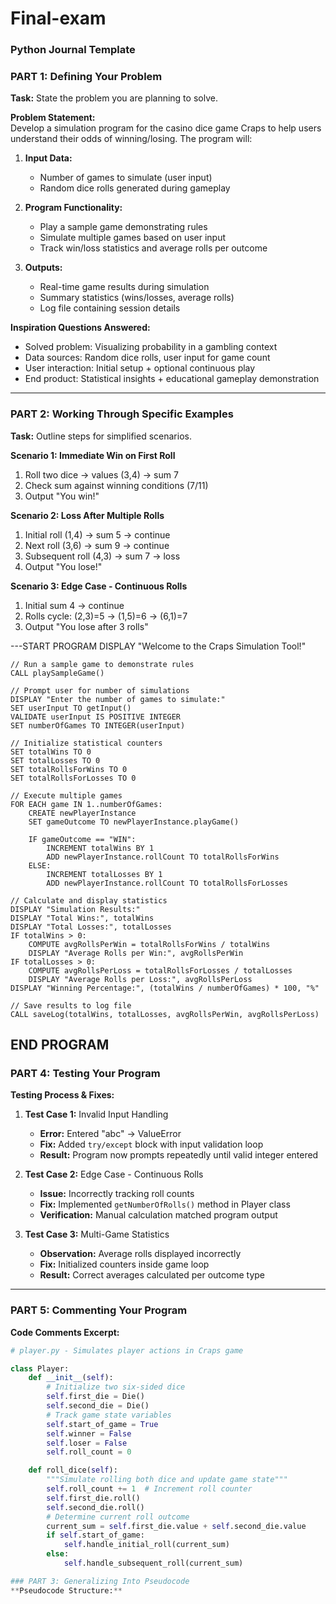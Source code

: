 # Final-exam
### Python Journal Template
### PART 1: Defining Your Problem  
**Task:** State the problem you are planning to solve.  

**Problem Statement:**  
Develop a simulation program for the casino dice game Craps to help users understand their odds of winning/losing. The program will:  
1. **Input Data:**  
   - Number of games to simulate (user input)  
   - Random dice rolls generated during gameplay  

2. **Program Functionality:**  
   - Play a sample game demonstrating rules  
   - Simulate multiple games based on user input  
   - Track win/loss statistics and average rolls per outcome  

3. **Outputs:**  
   - Real-time game results during simulation  
   - Summary statistics (wins/losses, average rolls)  
   - Log file containing session details  

**Inspiration Questions Answered:**  
- Solved problem: Visualizing probability in a gambling context  
- Data sources: Random dice rolls, user input for game count  
- User interaction: Initial setup + optional continuous play  
- End product: Statistical insights + educational gameplay demonstration  

---

### PART 2: Working Through Specific Examples  
**Task:** Outline steps for simplified scenarios.  

**Scenario 1: Immediate Win on First Roll**  
1. Roll two dice → values (3,4) → sum 7  
2. Check sum against winning conditions (7/11)  
3. Output "You win!"  

**Scenario 2: Loss After Multiple Rolls**  
1. Initial roll (1,4) → sum 5 → continue  
2. Next roll (3,6) → sum 9 → continue  
3. Subsequent roll (4,3) → sum 7 → loss  
4. Output "You lose!"  

**Scenario 3: Edge Case - Continuous Rolls**  
1. Initial sum 4 → continue  
2. Rolls cycle: (2,3)=5 → (1,5)=6 → (6,1)=7  
3. Output "You lose after 3 rolls"  

---START PROGRAM
    DISPLAY "Welcome to the Craps Simulation Tool!"
    
    // Run a sample game to demonstrate rules
    CALL playSampleGame()
    
    // Prompt user for number of simulations
    DISPLAY "Enter the number of games to simulate:"
    SET userInput TO getInput()
    VALIDATE userInput IS POSITIVE INTEGER
    SET numberOfGames TO INTEGER(userInput)
    
    // Initialize statistical counters
    SET totalWins TO 0
    SET totalLosses TO 0
    SET totalRollsForWins TO 0
    SET totalRollsForLosses TO 0
    
    // Execute multiple games
    FOR EACH game IN 1..numberOfGames:
        CREATE newPlayerInstance
        SET gameOutcome TO newPlayerInstance.playGame()
        
        IF gameOutcome == "WIN":
            INCREMENT totalWins BY 1
            ADD newPlayerInstance.rollCount TO totalRollsForWins
        ELSE:
            INCREMENT totalLosses BY 1
            ADD newPlayerInstance.rollCount TO totalRollsForLosses
    
    // Calculate and display statistics
    DISPLAY "Simulation Results:"
    DISPLAY "Total Wins:", totalWins
    DISPLAY "Total Losses:", totalLosses
    IF totalWins > 0:
        COMPUTE avgRollsPerWin = totalRollsForWins / totalWins
        DISPLAY "Average Rolls per Win:", avgRollsPerWin
    IF totalLosses > 0:
        COMPUTE avgRollsPerLoss = totalRollsForLosses / totalLosses
        DISPLAY "Average Rolls per Loss:", avgRollsPerLoss
    DISPLAY "Winning Percentage:", (totalWins / numberOfGames) * 100, "%"
    
    // Save results to log file
    CALL saveLog(totalWins, totalLosses, avgRollsPerWin, avgRollsPerLoss)
END PROGRAM
---

### PART 4: Testing Your Program  
**Testing Process & Fixes:**  
1. **Test Case 1:** Invalid Input Handling  
   - **Error:** Entered "abc" → ValueError  
   - **Fix:** Added `try/except` block with input validation loop  
   - **Result:** Program now prompts repeatedly until valid integer entered  

2. **Test Case 2:** Edge Case - Continuous Rolls  
   - **Issue:** Incorrectly tracking roll counts  
   - **Fix:** Implemented `getNumberOfRolls()` method in Player class  
   - **Verification:** Manual calculation matched program output  

3. **Test Case 3:** Multi-Game Statistics  
   - **Observation:** Average rolls displayed incorrectly  
   - **Fix:** Initialized counters inside game loop  
   - **Result:** Correct averages calculated per outcome type  

---

### PART 5: Commenting Your Program  
**Code Comments Excerpt:**  
```python
# player.py - Simulates player actions in Craps game

class Player:
    def __init__(self):
        # Initialize two six-sided dice
        self.first_die = Die()
        self.second_die = Die()
        # Track game state variables
        self.start_of_game = True
        self.winner = False
        self.loser = False
        self.roll_count = 0

    def roll_dice(self):
        """Simulate rolling both dice and update game state"""
        self.roll_count += 1  # Increment roll counter
        self.first_die.roll()
        self.second_die.roll()
        # Determine current roll outcome
        current_sum = self.first_die.value + self.second_die.value
        if self.start_of_game:
            self.handle_initial_roll(current_sum)
        else:
            self.handle_subsequent_roll(current_sum)

### PART 3: Generalizing Into Pseudocode  
**Pseudocode Structure:**  

